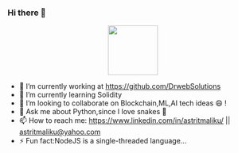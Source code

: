 ### Hi there 👋
  <div id="header" align="center">
     <img src="https://media.giphy.com/media/M9gbBd9nbDrOTu1Mqx/giphy.gif" width="100"/>
   </div>
   
- 🔭 I’m currently working at https://github.com/DrwebSolutions
- 🌱 I’m currently learning Solidity
- 👯 I’m looking to collaborate on Blockchain,ML,AI tech ideas 😄 !
- 💬 Ask me about Python,since I love snakes 🤔
- 📫 How to reach me: https://www.linkedin.com/in/astritmaliku/ ||  astritmaliku@yahoo.com
- ⚡ Fun fact:NodeJS is a single-threaded language...
  
###
 
